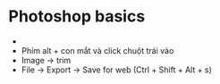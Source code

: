 # Photoshop basics

- 
- Phím alt + con mắt và click chuột trái vào
- Image -> trim
- File -> Export -> Save for web (Ctrl + Shift + Alt + s)